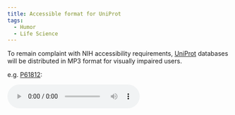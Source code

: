 ```yaml
---
title: Accessible format for UniProt
tags:
  - Humor
  - Life Science
---
```


To remain complaint with NIH accessibility requirements, [UniProt](http://www.uniprot.org/) databases will be distributed in MP3 format for visually impaired users.

e.g. [P61812](http://www.uniprot.org/uniprot/P61812):

<audio src="P61812.mp3" controls="controls"></audio>
